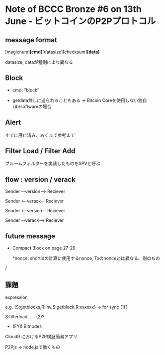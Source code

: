 # Note of BCCC Bronze #6 on 13th June - ビットコインのP2Pプロトコル

## message format

[magicnum]**[cmd]**[datasize][checksum]**[data]**

datasize, dataが種別により異なる

## Block

- cmd: "block"

- getdata無しに送られることもある -> Bitcoin Coreを使用しない独自Lib/softwareの場合

## Alert

すでに廃止済み、あくまで参考まで

## Filter Load / Filter Add

ブルームフィルターを実装したものをSPVと呼ぶ

## flow : version / verack

Sender --version--> Reciever

Sender <--verack--  Reciever

Sender <--version-- Reciever

Sender --verack-->  Reciever

## future message

- Compact Block on page 27-29

    *nonce: shortidの計算に使用するnonce, Txのnonceとは異なる、別のもの

/

## 課題

expression

e.g. {S:getblocks,R:inv,S:getblock,R:xxxxxx} -> for sync (1)?

S:filterload, .... (2)?

- (FYI) Bitnodes

Cloud9 におけるP2P検証簡易アプリ

P2Pjs -> node.jsで動くもの
